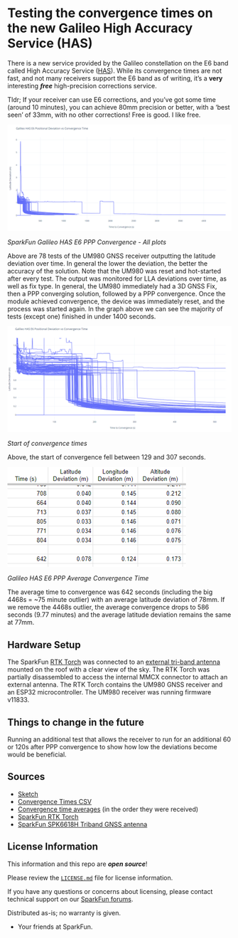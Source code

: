Testing the convergence times on the new Galileo High Accuracy Service (HAS)
========================================

There is a new service provided by the Galileo constellation on the E6 band called High Accuracy Service ([HAS](https://www.gsc-europa.eu/galileo/services/galileo-high-accuracy-service-has)). While its convergence times are not fast, and not many receivers support the E6 band as of writing, it’s a **very** interesting ***free*** high-precision corrections service.

Tldr; If your receiver can use E6 corrections, and you’ve got some time (around 10 minutes), you can achieve 80mm precision or better, with a ‘best seen’ of 33mm, with no other corrections! Free is good. I like free.

![SparkFun Galileo HAS E6 PPP Convergence - All plots](<SparkFun Galileo HAS E6 PPP Convergence - All plots.png>)

*SparkFun Galileo HAS E6 PPP Convergence - All plots*

Above are 78 tests of the UM980 GNSS receiver outputting the latitude deviation over time. In general the lower the deviation, the better the accuracy of the solution. Note that the UM980 was reset and hot-started after every test. The output was monitored for LLA deviations over time, as well as fix type. In general, the UM980 immediately had a 3D GNSS Fix, then a PPP converging solution, followed by a PPP convergence. Once the module achieved convergence, the device was immediately reset, and the process was started again. In the graph above we can see the majority of tests (except one) finished in under 1400 seconds. 

![Start of convergence times](<SparkFun Galileo HAS E6 PPP Convergence - All plots Initial Conditions.png>)

*Start of convergence times*

Above, the start of convergence fell between 129 and 307 seconds. 

![Galileo HAS E6 PPP Average Convergence Time](<SparkFun Galileo HAS E6 PPP Convergence - Average Convergence Times.png>)

*Galileo HAS E6 PPP Average Convergence Time*

The average time to convergence was 642 seconds (including the big 4468s = ~75 minute outlier) with an average latitude deviation of 78mm. If we remove the 4468s outlier, the average convergence drops to 586 seconds (9.77 minutes) and the average latitude deviation remains the same at 77mm.

## Hardware Setup

The SparkFun [RTK Torch](https://www.sparkfun.com/products/25662) was connected to an [external tri-band antenna](https://www.sparkfun.com/products/21801) mounted on the roof with a clear view of the sky. The RTK Torch was partially disassembled to access the internal MMCX connector to attach an external antenna. The RTK Torch contains the UM980 GNSS receiver and an ESP32 microcontroller. The UM980 receiver was running firmware v11833.

## Things to change in the future

Running an additional test that allows the receiver to run for an additional 60 or 120s after PPP convergence to show how low the deviations become would be beneficial.

## Sources

* [Sketch](https://raw.githubusercontent.com/sparkfun/SparkFun_UM980_Galileo_HAS_E6_Convergence_Test/main/Galileo_HAS_Convergence_Graphing/Galileo_HAS_Convergence_Graphing.ino)
* [Convergence Times CSV](https://raw.githubusercontent.com/sparkfun/SparkFun_UM980_Galileo_HAS_E6_Convergence_Test/main/convergence_times.csv)
* [Convergence time averages](https://docs.google.com/spreadsheets/d/1PqXe-M13D_VaADYYwh_eJJQNHea8rYF7eWk6pj-U8QE/edit#gid=0) (in the order they were received)
* [SparkFun RTK Torch](https://www.sparkfun.com/products/25662)
* [SparkFun SPK6618H Triband GNSS antenna](https://www.sparkfun.com/products/21801)

## License Information

This information and this repo are ***open source***!

Please review the [`LICENSE.md`](./LICENSE.md) file for license information.

If you have any questions or concerns about licensing, please contact technical support on our [SparkFun forums](https://forum.sparkfun.com/viewforum.php?f=152).

Distributed as-is; no warranty is given.

- Your friends at SparkFun.
